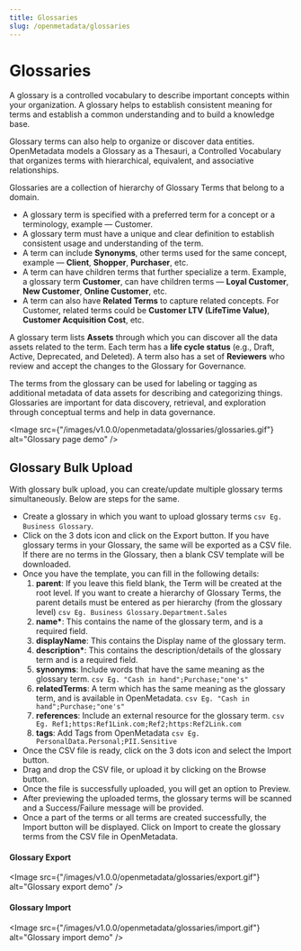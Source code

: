 ```yaml
---
title: Glossaries
slug: /openmetadata/glossaries
---
```


# Glossaries

A glossary is a controlled vocabulary to describe important concepts within your organization. A glossary helps to establish consistent meaning for terms and establish a common understanding and to build a knowledge base.

Glossary terms can also help to organize or discover data entities. OpenMetadata models a Glossary as a Thesauri, a Controlled Vocabulary that organizes terms with hierarchical, equivalent, and associative relationships.

Glossaries are a collection of hierarchy of Glossary Terms that belong to a domain.

- A glossary term is specified with a preferred term for a concept or a terminology, example — Customer.
- A glossary term must have a unique and clear definition to establish consistent usage and understanding of the term.
- A term can include **Synonyms**, other terms used for the same concept, example — **Client**, **Shopper**, **Purchaser**, etc.
- A term can have children terms that further specialize a term. Example, a glossary term **Customer**, can have children terms — **Loyal Customer**, **New Customer**, **Online Customer**, etc.
- A term can also have **Related Terms** to capture related concepts. For Customer, related terms could be **Customer LTV (LifeTime Value)**, **Customer Acquisition Cost**, etc.

A glossary term lists **Assets** through which you can discover all the data assets related to the term. Each term has a **life cycle status** (e.g., Draft, Active, Deprecated, and Deleted). A term also has a set of **Reviewers** who review and accept the changes to the Glossary for Governance.

The terms from the glossary can be used for labeling or tagging as additional metadata of data assets for describing and categorizing things. Glossaries are important for data discovery, retrieval, and exploration through conceptual terms and help in data governance.

<Image
src={"/images/v1.0.0/openmetadata/glossaries/glossaries.gif"}
alt="Glossary page demo"
/>

## Glossary Bulk Upload

With glossary bulk upload, you can create/update multiple glossary terms simultaneously. Below are steps for the same.

- Create a glossary in which you want to upload glossary terms `csv Eg. Business Glossary`.
- Click on the 3 dots icon and click on the Export button. If you have glossary terms in your Glossary, the same will be exported as a CSV file. If there are no terms in the Glossary, then a blank CSV template will be downloaded.
- Once you have the template, you can fill in the following details:
  1. **parent**: If you leave this field blank, the Term will be created at the root level. If you want to create a hierarchy of Glossary Terms, the parent details must be entered as per hierarchy (from the glossary level) `csv Eg. Business Glossary.Department.Sales`
  2. **name\***: This contains the name of the glossary term, and is a required field.
  3. **displayName**: This contains the Display name of the glossary term.
  4. **description\***: This contains the description/details of the glossary term and is a required field.
  5. **synonyms**: Include words that have the same meaning as the glossary term. `csv Eg. "Cash in hand";Purchase;"one's"`
  6. **relatedTerms**: A term which has the same meaning as the glossary term, and is available in OpenMetadata. `csv Eg. "Cash in hand";Purchase;"one's"`
  7. **references**: Include an external resource for the glossary term. `csv Eg. Ref1;https:Ref1Link.com;Ref2;https:Ref2Link.com`
  8. **tags**: Add Tags from OpenMetadata `csv Eg. PersonalData.Personal;PII.Sensitive`
- Once the CSV file is ready, click on the 3 dots icon and select the Import button.
- Drag and drop the CSV file, or upload it by clicking on the Browse button.
- Once the file is successfully uploaded, you will get an option to Preview.
- After previewing the uploaded terms, the glossary terms will be scanned and a Success/Failure message will be provided.
- Once a part of the terms or all terms are created successfully, the Import button will be displayed. Click on Import to create the glossary terms from the CSV file in OpenMetadata.

#### Glossary Export

<Image
src={"/images/v1.0.0/openmetadata/glossaries/export.gif"}
alt="Glossary export demo"
/>

#### Glossary Import

<Image
src={"/images/v1.0.0/openmetadata/glossaries/import.gif"}
alt="Glossary import demo"
/>
